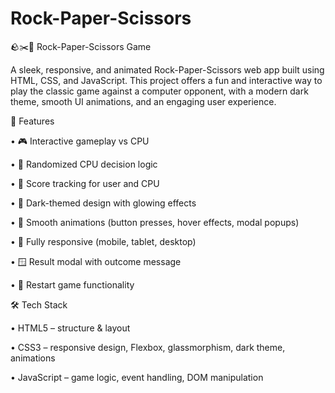 # Rock-Paper-Scissors

🪨✂️📄 Rock-Paper-Scissors Game


A sleek, responsive, and animated Rock-Paper-Scissors web app built using HTML, CSS, and JavaScript. This project offers a fun and interactive way to play the classic game against a computer opponent, with a modern dark theme, smooth UI animations, and an engaging user experience.



🚀 Features


  • 🎮 Interactive gameplay vs CPU

  • 🧠 Randomized CPU decision logic

  • 🧾 Score tracking for user and CPU

  • 🌙 Dark-themed design with glowing effects

  • 💎 Smooth animations (button presses, hover effects, modal popups)

  • 📱 Fully responsive (mobile, tablet, desktop)

  • 🪟 Result modal with outcome message

  • 🔁 Restart game functionality



🛠️ Tech Stack


  • HTML5 – structure & layout

  • CSS3 – responsive design, Flexbox, glassmorphism, dark theme, animations

  • JavaScript – game logic, event handling, DOM manipulation